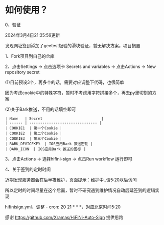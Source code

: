 # 如何使用？ 
0、验证

2024年3月4日21:35:56更新

发现网址签到添加了geetest极验的滑块验证，暂无解决方案，项目搁置



1、Fork项目到自己的仓库

2、点击Settings -> 点击选项卡 Secrets and variables -> 点击Actions -> New repository secret

(1)目前预设3个，再多个的话，需要对应调整下代码，也很简单

因为考虑cookie中的特殊字符，暂时不考虑用字符拼接多个，再去py里切割的方案

(2)关于Bark推送，不用的话填空即可


    | Name   | Secret                           |
    | ------ | ------------------------------- |
    | COOKIE1  | 第一个Cookie |
    | COOKIE2  | 第二个Cookie |
    | COOKIE3  | 第三个Cookie |
    | BARK_DEVICEKEY  | IOS应用Bark 推送密钥 |
    | BARK_ICON  | IOS应用Bark 推送的图标 |

3、点击Actions -> 选择hifini-sign -> 点击Run workflow 运行即可

4、关于签到的定时时间

近期发现服务器会在后半夜维护，页面提示：维护中..请5:20以后访问

所以定时的时间尽量在这个后面，暂时不研究遇到维护情况自动后延签到的逻辑实现

hifinisign.yml，调整 \- cron: 20 21 * * *，对应北京时间5:20

感谢 https://github.com/Xramas/HiFiNi-Auto-Sign 提供思路
